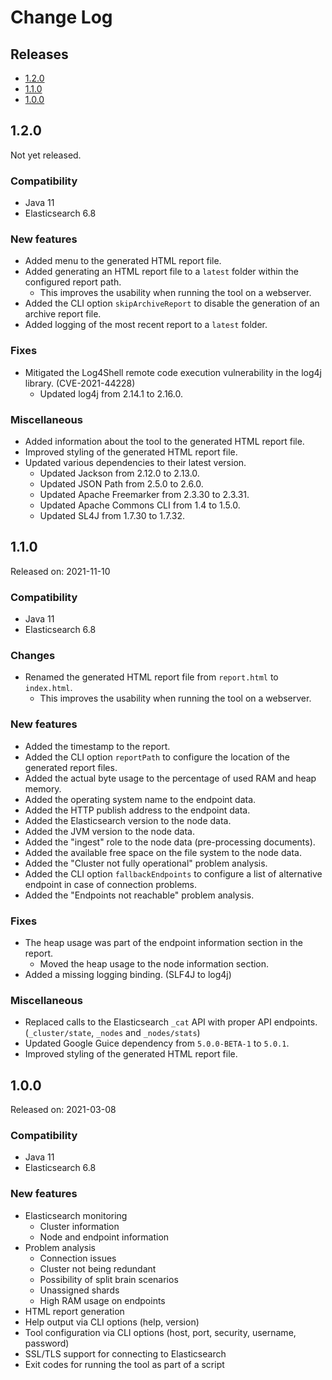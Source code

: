 # Change Log

## Releases

* [1.2.0](#120)
* [1.1.0](#110)
* [1.0.0](#100)

<a id="120"></a>
## 1.2.0

Not yet released.

### Compatibility

* Java 11
* Elasticsearch 6.8

### New features

* Added menu to the generated HTML report file.
* Added generating an HTML report file to a `latest` folder within the configured report path.
  * This improves the usability when running the tool on a webserver.
* Added the CLI option `skipArchiveReport` to disable the generation of an archive report file.
* Added logging of the most recent report to a `latest` folder.

### Fixes

* Mitigated the Log4Shell remote code execution vulnerability in the log4j library. (CVE-2021-44228)
    * Updated log4j from 2.14.1 to 2.16.0.

### Miscellaneous

* Added information about the tool to the generated HTML report file.
* Improved styling of the generated HTML report file.
* Updated various dependencies to their latest version.
    * Updated Jackson from 2.12.0 to 2.13.0.
    * Updated JSON Path from 2.5.0 to 2.6.0.
    * Updated Apache Freemarker from 2.3.30 to 2.3.31.
    * Updated Apache Commons CLI from 1.4 to 1.5.0.
    * Updated SL4J from 1.7.30 to 1.7.32.


<a id="110"></a>
## 1.1.0

Released on: 2021-11-10

### Compatibility

* Java 11
* Elasticsearch 6.8

### Changes

* Renamed the generated HTML report file from `report.html` to `index.html`.
    * This improves the usability when running the tool on a webserver.

### New features

* Added the timestamp to the report.
* Added the CLI option `reportPath` to configure the location of the generated report files.
* Added the actual byte usage to the percentage of used RAM and heap memory.
* Added the operating system name to the endpoint data.
* Added the HTTP publish address to the endpoint data.
* Added the Elasticsearch version to the node data.
* Added the JVM version to the node data.
* Added the "ingest" role to the node data (pre-processing documents).
* Added the available free space on the file system to the node data.
* Added the "Cluster not fully operational" problem analysis.
* Added the CLI option `fallbackEndpoints` to configure a list of alternative endpoint in case of connection problems.
* Added the "Endpoints not reachable" problem analysis.

### Fixes

* The heap usage was part of the endpoint information section in the report.
    * Moved the heap usage to the node information section.
* Added a missing logging binding. (SLF4J to log4j)

### Miscellaneous

* Replaced calls to the Elasticsearch `_cat` API with proper API endpoints. (`_cluster/state`, `_nodes` and `_nodes/stats`)
* Updated Google Guice dependency from `5.0.0-BETA-1` to `5.0.1`.
* Improved styling of the generated HTML report file.


<a id="100"></a>
## 1.0.0

Released on: 2021-03-08

### Compatibility

* Java 11
* Elasticsearch 6.8

### New features

* Elasticsearch monitoring
    * Cluster information
    * Node and endpoint information
* Problem analysis
    * Connection issues
    * Cluster not being redundant
    * Possibility of split brain scenarios
    * Unassigned shards
    * High RAM usage on endpoints
* HTML report generation
* Help output via CLI options (help, version)
* Tool configuration via CLI options (host, port, security, username, password)
* SSL/TLS support for connecting to Elasticsearch
* Exit codes for running the tool as part of a script
